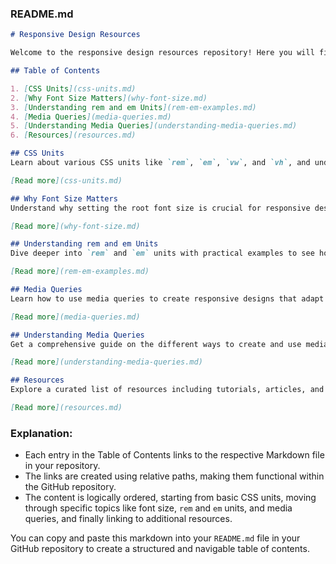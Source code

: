### README.md

```markdown
# Responsive Design Resources

Welcome to the responsive design resources repository! Here you will find comprehensive guides and examples to help you understand and implement responsive web design.

## Table of Contents

1. [CSS Units](css-units.md)
2. [Why Font Size Matters](why-font-size.md)
3. [Understanding rem and em Units](rem-em-examples.md)
4. [Media Queries](media-queries.md)
5. [Understanding Media Queries](understanding-media-queries.md)
6. [Resources](resources.md)

## CSS Units
Learn about various CSS units like `rem`, `em`, `vw`, and `vh`, and understand their applications in responsive design.

[Read more](css-units.md)

## Why Font Size Matters
Understand why setting the root font size is crucial for responsive design and how it impacts the use of `rem` and `em` units.

[Read more](why-font-size.md)

## Understanding rem and em Units
Dive deeper into `rem` and `em` units with practical examples to see how they work and why they are used.

[Read more](rem-em-examples.md)

## Media Queries
Learn how to use media queries to create responsive designs that adapt to different screen sizes and orientations.

[Read more](media-queries.md)

## Understanding Media Queries
Get a comprehensive guide on the different ways to create and use media queries effectively.

[Read more](understanding-media-queries.md)

## Resources
Explore a curated list of resources including tutorials, articles, and tools for mastering responsive design.

[Read more](resources.md)
```

### Explanation:
- Each entry in the Table of Contents links to the respective Markdown file in your repository.
- The links are created using relative paths, making them functional within the GitHub repository.
- The content is logically ordered, starting from basic CSS units, moving through specific topics like font size, `rem` and `em` units, and media queries, and finally linking to additional resources.

You can copy and paste this markdown into your `README.md` file in your GitHub repository to create a structured and navigable table of contents.
